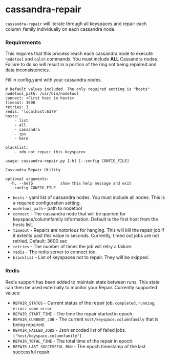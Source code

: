 # cassandra-repair

`cassandra-repair` will iterate through all keyspaces and repair each column_family individually on each cassandra node.

### Requirements
This requires that this process reach each cassandra node to execute `nodetool` and `cqlsh` commands. You must include **ALL** Cassandra nodes. Failure to do so will result in a portion of the ring not being repaired and data inconsistencies.

Fill in config.yaml with your cassandra nodes.
```
# Default values included. The only required setting is "hosts"
nodetool_path: /usr/bin/nodetool
connect: <First host in hosts>
timeout: 3600
retries: 3
redis: 'localhost:6379'
hosts:
    - list
    - all
    - cassandra
    - ips
    - here

blacklist:
    - <do not repair this keyspace>
```

```
usage: cassandra-repair.py [-h] [--config CONFIG_FILE]

Cassandra Repair Utility

optional arguments:
  -h, --help            show this help message and exit
  --config CONFIG_FILE
```

* `hosts` - yaml list of cassandra nodes. You must include all nodes. This is a required configuration setting.
* `nodetool_path` - path to nodetool
* `connect` - The cassandra node that will be queried for keyspace/columnfamily information. Default is the first host from the hosts list.
* `timeout` - Repairs are notorious for hanging. This will kill the repair job if it extents past this value in seconds. Currently, timed out jobs are not retried. Default: 3600 sec
* `retries` - The number of times the job will retry a failure.
* `redis` - The redis server to connect too.
* `blacklist` - List of keyspaces not to repair. They will be skipped.

### Redis
Redis support has been added to maintain state between runs. This state can then be used externally to monitor your Repair.
Currently supported values:
* `REPAIR_STATUS` - Current status of the repair job. `completed`, `running`, `error: some error`
* `REPAIR_START_TIME` - The time the repair started in epoch.
* `REPAIR_CURRENT_JOB` - The current `host/keyspace.columnfamily` that is being repaired.
* `REPAIR_FAILED_JOBS` - Json encoded list of failed jobs. `["host/keyspace.columnfamily"]`
* `REPAIR_TOTAL_TIME` - The total time of the repair in epoch.
* `REPAIR_LAST_SUCCESSFUL_RUN` - The epoch timestamp of the last successful repair.
